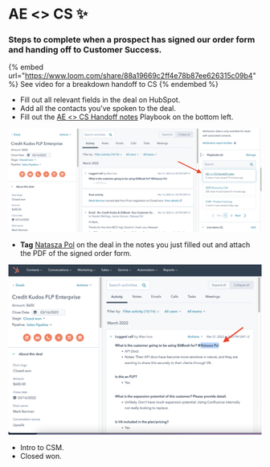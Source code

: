 # AE <> CS ✨

### Steps to complete when a prospect has signed our order form and handing off to Customer Success.&#x20;

{% embed url="https://www.loom.com/share/88a19669c2ff4e78b87ee626315c09b4" %}
See video for a breakdown handoff to CS
{% endembed %}

* Fill out all relevant fields in the deal on HubSpot.
* Add all the contacts you've spoken to the deal.
* Fill out the [AE <> CS Handoff notes](https://app.hubspot.com/playbooks/8443689/compose/658746) Playbook on the bottom left.

![](<../.gitbook/assets/Screenshot 2022-03-21 at 3.36.35 PM.png>)

* **Tag** [Natasza Pol](https://app.gitbook.com/u/bHyJp7tVNcRD1mPuHxX9g9XbvFJ3 "mention") on the deal in the notes you just filled out and attach the PDF of the signed order form.

![](<../.gitbook/assets/Screenshot 2022-03-21 at 3.38.53 PM.png>)

* Intro to CSM.
* Closed won.

